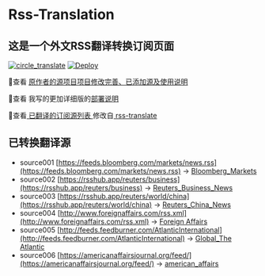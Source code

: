 #  Rss-Translation

## 这是一个外文RSS翻译转换订阅页面 

[![circle_translate](https://github.com/zhong5391/x/actions/workflows/circle_translate.yml/badge.svg)](https://github.com/zhong5391/x/actions/workflows/circle_translate.yml) [![Deploy](https://github.com/zhong5391/x/actions/workflows/jekyll-gh-pages.yml/badge.svg)](https://github.com/zhong5391/x/actions/workflows/jekyll-gh-pages.yml)

 📢查看 [原作者的源项目项目修改完善、已添加源及使用说明](https://github.com/tjsky/Rss-Translation/tree/main/illustrate) 

 📢查看 我写的更加详细版的[部署说明](https://www.tjsky.net/tutorial/801)

 📢查看[ 已翻译的订阅源列表 ](https://zhong5391.github.io/x) 修改自[ rss-translate ](https://github.com/rcy1314/Rss-Translation)

## 已转换翻译源
 - source001 [https://feeds.bloomberg.com/markets/news.rss](https://feeds.bloomberg.com/markets/news.rss) -> [Bloomberg_Markets](rss/Bloomberg_Markets.xml)
 - source002 [https://rsshub.app/reuters/business](https://rsshub.app/reuters/business) -> [Reuters_Business_News](rss/Reuters_Business_News.xml)
 - source003 [https://rsshub.app/reuters/world/china](https://rsshub.app/reuters/world/china) -> [Reuters_China_News](rss/Reuters_China_News.xml)
 - source004 [http://www.foreignaffairs.com/rss.xml](http://www.foreignaffairs.com/rss.xml) -> [Foreign Affairs](rss/Foreign%20Affairs.xml)
 - source005 [http://feeds.feedburner.com/AtlanticInternational](http://feeds.feedburner.com/AtlanticInternational) -> [Global_The Atlantic](rss/Global_The%20Atlantic.xml)
 - source006 [https://americanaffairsjournal.org/feed/](https://americanaffairsjournal.org/feed/) -> [american_affairs](rss/american_affairs.xml)
